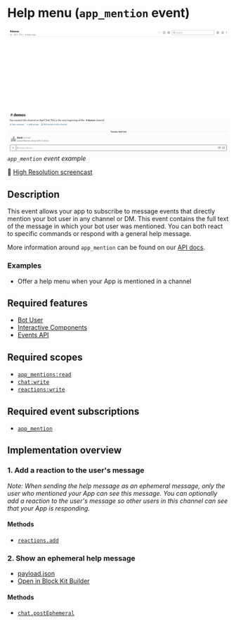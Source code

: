 # Help menu (`app_mention` event)

![](app-mention.gif)  
*`app_mention` event example*

🎥 [High Resolution screencast](app-mention.mp4)

## Description

This event allows your app to subscribe to message events that directly mention your bot user in any channel or DM. This event contains the full text of the message in which your bot user was mentioned. You can both react to specific commands or respond with a general help message.

More information around `app_mention` can be found on our [API docs](https://api.slack.com/events/app_mention).

### Examples

* Offer a help menu when your App is mentioned in a channel

## Required features

* [Bot User](https://api.slack.com/bot-users)
* [Interactive Components](https://api.slack.com/interactive-messages)
* [Events API](https://api.slack.com/events-api)

## Required scopes

* [`app_mentions:read`](https://api.slack.com/scopes/app_mentions:read)
* [`chat:write`](https://api.slack.com/scopes/chat:write)
* [`reactions:write`](https://api.slack.com/scopes/reactions:write)

## Required event subscriptions

* [`app_mention`](https://api.slack.com/events/app_mention)

## Implementation overview

### 1. Add a reaction to the user's message

_Note: When sending the help message as an ephemeral message, only the user who mentioned your App can see this message. You can optionally add a reaction to the user's message so other users in this channel can see that your App is responding._ 

#### Methods

* [`reactions.add`](https://api.slack.com/methods/reactions.add)

### 2. Show an ephemeral help message 

* [payload.json](payload-help.json)
* [Open in Block Kit Builder](https://api.slack.com/tools/block-kit-builder?blocks=%5B%7B%22type%22%3A%22section%22%2C%22text%22%3A%7B%22type%22%3A%22mrkdwn%22%2C%22text%22%3A%22%3Awave%3A%20*Hi%20%3Cfakelink.toUser.com%7C%40David%3E!*%5Cn%20Here%27s%20a%20list%20of%20actions%20you%20can%20take%20from%20here%3A%22%7D%7D%2C%7B%22type%22%3A%22divider%22%7D%2C%7B%22type%22%3A%22section%22%2C%22text%22%3A%7B%22type%22%3A%22mrkdwn%22%2C%22text%22%3A%22%F0%9F%93%8B%20*List%20tasks*%20%5Cn%5Cn%20View%20a%20list%20of%20tasks%22%7D%2C%22accessory%22%3A%7B%22type%22%3A%22static_select%22%2C%22placeholder%22%3A%7B%22type%22%3A%22plain_text%22%2C%22text%22%3A%22Choose%20task%20list%22%2C%22emoji%22%3Atrue%7D%2C%22options%22%3A%5B%7B%22text%22%3A%7B%22type%22%3A%22plain_text%22%2C%22text%22%3A%22Due%20today%22%2C%22emoji%22%3Atrue%7D%2C%22value%22%3A%22value-1%22%7D%2C%7B%22text%22%3A%7B%22type%22%3A%22plain_text%22%2C%22text%22%3A%22My%20tasks%22%2C%22emoji%22%3Atrue%7D%2C%22value%22%3A%22value-2%22%7D%2C%7B%22text%22%3A%7B%22type%22%3A%22plain_text%22%2C%22text%22%3A%22All%20tasks%22%2C%22emoji%22%3Atrue%7D%2C%22value%22%3A%22value-2%22%7D%5D%7D%7D%2C%7B%22type%22%3A%22section%22%2C%22text%22%3A%7B%22type%22%3A%22mrkdwn%22%2C%22text%22%3A%22%F0%9F%93%A5%20*Send%20feedback*%20%5Cn%5Cn%20Give%20us%20feedback%20or%20ask%20for%20help%22%7D%2C%22accessory%22%3A%7B%22type%22%3A%22button%22%2C%22text%22%3A%7B%22type%22%3A%22plain_text%22%2C%22text%22%3A%22Send%20feedback%22%7D%2C%22value%22%3A%22click_me_123%22%7D%7D%2C%7B%22type%22%3A%22divider%22%7D%2C%7B%22type%22%3A%22actions%22%2C%22elements%22%3A%5B%7B%22type%22%3A%22button%22%2C%22text%22%3A%7B%22type%22%3A%22plain_text%22%2C%22text%22%3A%22Create%20a%20new%20task%22%2C%22emoji%22%3Atrue%7D%2C%22style%22%3A%22primary%22%2C%22value%22%3A%22create_task%22%7D%2C%7B%22type%22%3A%22button%22%2C%22text%22%3A%7B%22type%22%3A%22plain_text%22%2C%22text%22%3A%22FAQ%22%2C%22emoji%22%3Atrue%7D%2C%22value%22%3A%22click_me_123%22%7D%5D%7D%5D)

#### Methods

* [`chat.postEphemeral`](https://api.slack.com/methods/chat.postEphemeral)

